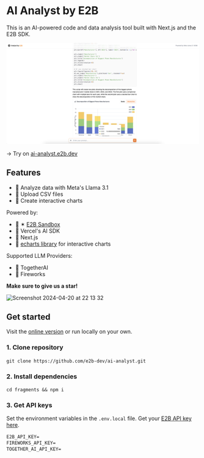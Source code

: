 # AI Analyst by E2B
This is an AI-powered code and data analysis tool built with Next.js and the E2B SDK.

![Preview](preview.png)

→ Try on [ai-analyst.e2b.dev](https://ai-analyst.e2b.dev/)

## Features
- 🔸 Analyze data with Meta's Llama 3.1
- 🔸 Upload CSV files
- 🔸 Create interactive charts

Powered by:
- 🔸 ✶ [E2B Sandbox](https://github.com/e2b-dev/code-interpreter)
- 🔸 Vercel's AI SDK
- 🔸 Next.js
- 🔸 [echarts library](https://echarts.apache.org/en/index.html) for interactive charts

Supported LLM Providers:
- 🔸 TogetherAI
- 🔸 Fireworks

**Make sure to give us a star!**

<img width="165" alt="Screenshot 2024-04-20 at 22 13 32" src="https://github.com/mishushakov/llm-scraper/assets/10400064/11e2a79f-a835-48c4-9f85-5c104ca7bb49">


## Get started

Visit the [online version](https://ai-analyst.e2b.dev/) or run locally on your own.

### 1. Clone repository
```
git clone https://github.com/e2b-dev/ai-analyst.git
```

### 2. Install dependencies
```
cd fragments && npm i
```

### 3. Get API keys
Set the environment variables in the `.env.local` file. Get your [E2B API key here](https://e2b.dev/dashboard?tab=keys).
```
E2B_API_KEY=
FIREWORKS_API_KEY=
TOGETHER_AI_API_KEY=
```
